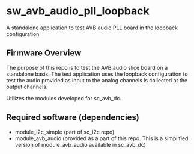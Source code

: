 sw_avb_audio_pll_loopback
=========================

A standalone application to test AVB audio PLL board in the loopback configuration

Firmware Overview
-----------------

The purpose of this repo is to test the AVB audio slice board on a standalone basis.
The test application uses the loopback configuration to test the audio provided as
input to the analog channels is collected at the output channels.

Utilizes the modules developed for sc_avb_dc.

Required software (dependencies)
--------------------------------

  * module_i2c_simple (part of sc_i2c repo)
  * module_avb_audio (provided as a part of this repo. This is a simplified version of module_avb_audio available in sc_avb_dc)

